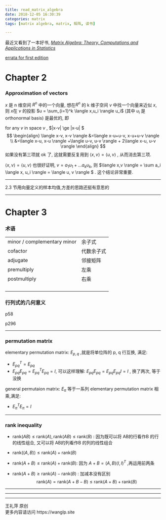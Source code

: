```yaml
---
title: read_matrix_algebra
date: 2018-12-05 16:30:39
categories: matrix
tags: [matrix algebra, matrix, 矩阵, 读书]

---
```


最近又看到了一本好书, [*Matrix Algebra: Theory, Computations and Applications in Statistics*](http://mason.gmu.edu/~jgentle/books/matbk/)

[errata for first edition](http://mason.gmu.edu/~jgentle/books/matbk/materrata.htm)



<!--more-->

# Chapter 2

### Approximation of vectors

$x$ 是 n 维空间 $R^n$ 中的一个向量, 想在$R^n$ 的 k 维子空间 $\nu$ 中找一个向量来近似 $x$,  则 $x$在 $\nu$ 的投影  $u = \sum_{i=1}^k \langle x,u_i \rangle u_i$ (其中 $u_i$ 是 orthonormal basis) 是最优的, 即 

for any $v$ in space $\nu$ , $\|x-v\| \ge \|x-u\| $
$$
\begin{align}
\langle x-v, x-v \rangle &=\langle x-u+u-v, x-u+u-v \rangle \\
						&=\langle x-u, x-u \rangle +\langle u-v, u-v \rangle + 2\langle x-u, u-v \rangle
\end{align}
$$
如果没有第三项就 ok 了, 这就需要反复用到 $\langle x,v \rangle = \langle u, v \rangle$ , 从而消去第三项. 

$\langle x,v \rangle = \langle u, v \rangle$ 也很好证明, $v = a_1 u_1 + ... a_k u_k$, 则  $\langle x,v \rangle = \sum a_i \langle x, u_i \rangle = \langle u, v \rangle $ . 这个结论非常重要. 



----

2.3 节用向量定义的样本均值,方差的思路还挺有意思的



----

# Chapter 3

### 术语

|                              |            |
| ---------------------------- | ---------- |
| minor  / complementary minor | 余子式     |
| cofactor                     | 代数余子式 |
| adjugate                     | 邻接矩阵   |
| premultiply                  | 左乘       |
| postmultiply                 | 右乘       |
|                              |            |
|                              |            |
|                              |            |
|                              |            |









###  行列式的几何意义

p58

p296



 	

----

### permutation matrix

elementary permutation matrix: $E_{p,q}$ ,就是将单位阵的 p, q 行互换, 满足:

- $E_{pq}^T=E_{pq}$ 
- $E_{pq}E_{pq}= E_{pq}^TE_{pq}= I$, 可以这样理解:  $E_{pq}E_{pq}=E_{pq}E_{pq}I=I$ , 换了两次, 等于没换

general permutaion matrix: $E_\pi$ 等于一系列 elementary permutation matrix 相乘,满足:

- $E_\pi^TE_\pi = I$  

----

### rank inequality

- $\text{rank}(AB)\le \text{rank}(A) ,\text{rank}(AB)\le \text{rank}(B)$ : 因为既可以将 AB的行看作B 的行的线性组合, 又可以将 AB的列看作B 的列的线性组合

- $\text{rank}((A,B))\le \text{rank}(A) +\text{rank}(B)$

- $\text{rank}(A+B)\le \text{rank}(A) +\text{rank}(B)$: 因为 $A+B = (A,B)(I,I)^T$ ,再运用前两条

- $\text{rank}(A+B)\ge\text{rank}(A) -\text{rank}(B)$ : 加减本没有区别
  $$
  \text{rank}(A)= \text{rank}(A+B-B)\le \text{rank}(A+B) + \text{rank}(B)
  $$




-----



-----



<hr>
 王礼萍  原创<br>
 更多内容请访问 https://wanglp.site <br>



